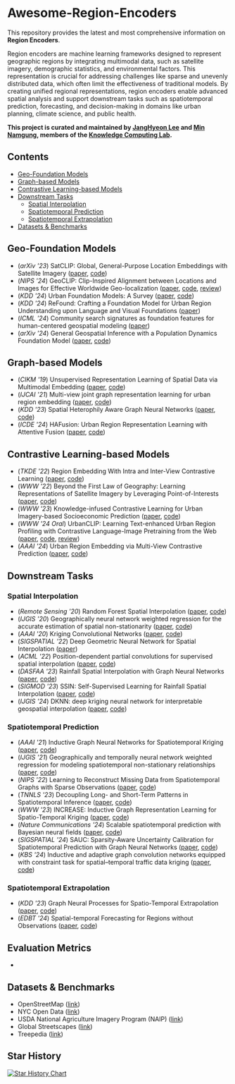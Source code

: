 # Awesome-Region-Encoders

This repository provides the latest and most comprehensive information on **Region Encoders**.

Region encoders are machine learning frameworks designed to represent geographic regions by integrating multimodal data, such as satellite imagery, demographic statistics, and environmental factors. This representation is crucial for addressing challenges like sparse and unevenly distributed data, which often limit the effectiveness of traditional models. By creating unified regional representations, region encoders enable advanced spatial analysis and support downstream tasks such as spatiotemporal prediction, forecasting, and decision-making in domains like urban planning, climate science, and public health.

**This project is curated and maintained by [JangHyeon Lee](https://janghyeon-lee.github.io/) and [Min Namgung](https://minnamgung.github.io/), members of the [Knowledge Computing Lab](https://knowledge-computing.github.io/).**

## Contents
- [Geo-Foundation Models](#geo-foundation-models)
- [Graph-based Models](#graph-based-models)
- [Contrastive Learning-based Models](#contrastive-learning-based-models)
- [Downstream Tasks](#downstream-tasks)
  - [Spatial Interpolation](#spatial-interpolation)
  - [Spatiotemporal Prediction](#spatiotemporal-prediction)
  - [Spatiotemporal Extrapolation](#spatiotemporal-extrapolation)
- [Datasets & Benchmarks](#datasets--benchmarks)

## Geo-Foundation Models
- (*arXiv '23*) SatCLIP: Global, General-Purpose Location Embeddings with Satellite Imagery ([paper](https://arxiv.org/abs/2311.17179), [code](https://github.com/microsoft/satclip))
- (*NIPS '24*) GeoCLIP: Clip-Inspired Alignment between Locations and Images for Effective Worldwide Geo-localization ([paper](https://arxiv.org/abs/2309.16020), [code](https://github.com/VicenteVivan/geo-clip), [review](https://openreview.net/forum?id=I18BXotQ7j&))
- (*KDD '24*) Urban Foundation Models: A Survey ([paper](https://dl.acm.org/doi/pdf/10.1145/3637528.3671453), [code](https://github.com/usail-hkust/Awesome-Urban-Foundation-Models))
- (*KDD '24*) ReFound: Crafting a Foundation Model for Urban Region Understanding upon Language and Visual Foundations ([paper](https://dl.acm.org/doi/10.1145/3637528.3671992))
- (*ICML '24*) Community search signatures as foundation features for human-centered geospatial modeling ([paper](https://arxiv.org/pdf/2410.22721))
- (*arXiv '24*) General Geospatial Inference with a Population Dynamics Foundation Model ([paper](https://arxiv.org/pdf/2411.07207), [code](https://github.com/google-research/population-dynamics))
  
## Graph-based Models
- (*CIKM '19*) Unsupervised Representation Learning of Spatial Data via Multimodal Embedding ([paper](https://dl.acm.org/doi/10.1145/3357384.3358001), [code](https://github.com/porterjenkins/region-encoder))
- (*IJCAI '21*) Multi-view joint graph representation learning for urban region embedding ([paper](https://www.ijcai.org/proceedings/2020/0611.pdf), [code](https://github.com/mingyangzhang/mv-region-embedding/tree/master))
- (*KDD '23*) Spatial Heterophily Aware Graph Neural Networks ([paper](https://dl.acm.org/doi/abs/10.1145/3580305.3599510), [code](https://github.com/PaddlePaddle/PaddleSpatial/tree/main/research/SHGNN))
- (*ICDE '24*) HAFusion: Urban Region Representation Learning with Attentive Fusion ([paper](https://arxiv.org/abs/2312.04606), [code](https://github.com/MiRuacle24/HAFusion))

## Contrastive Learning-based Models
- (*TKDE '22*) Region Embedding With Intra and Inter-View Contrastive Learning ([paper](https://arxiv.org/pdf/2211.08975), [code](https://github.com/Liang-NTU/ReMVC))
- (*WWW '22*) Beyond the First Law of Geography: Learning Representations of Satellite Imagery by Leveraging Point-of-Interests ([paper](https://dl.acm.org/doi/10.1145/3485447.3512149), [code](https://github.com/axin1301/satellite-imagery-POI))
- (*WWW '23*) Knowledge-infused Contrastive Learning for Urban Imagery-based Socioeconomic Prediction ([paper](https://dl.acm.org/doi/10.1145/3543507.3583876), [code](https://github.com/tsinghua-fib-lab/UrbanKG-KnowCL))
- (*WWW '24 Oral*) UrbanCLIP: Learning Text-enhanced Urban Region Profiling with Contrastive Language-Image Pretraining from the Web ([paper](https://arxiv.org/pdf/2310.18340), [code](https://github.com/stupidbuluchacha/urbanclip), [review](https://openreview.net/forum?id=KCZU12jzfC&referrer=%5Bthe%20profile%20of%20Yuxuan%20Liang%5D(%2Fprofile%3Fid%3D~Yuxuan_Liang1)))
- (*AAAI '24*) Urban Region Embedding via Multi-View Contrastive Prediction ([paper](https://arxiv.org/pdf/2312.09681), [code](https://github.com/lizc-sdu/ReCP))

## Downstream Tasks
### Spatial Interpolation 
- (*Remote Sensing '20*) Random Forest Spatial Interpolation ([paper](https://www.mdpi.com/2072-4292/12/10/1687), [code](https://github.com/AleksandarSekulic/RFSI))
- (*IJGIS '20*) Geographically neural network weighted regression for the accurate estimation of spatial non-stationarity ([paper](https://www.tandfonline.com/doi/full/10.1080/13658816.2019.1707834), [code](https://github.com/zjuwss/gnnwr))
- (*AAAI '20*) Kriging Convolutional Networks ([paper](https://arxiv.org/pdf/2306.09463), [code](https://github.com/tufts-ml/kcn-torch))
- (*SIGSPATIAL '22*) Deep Geometric Neural Network for Spatial Interpolation ([paper](https://dl.acm.org/doi/10.1145/3557915.3561008))
- (*ACML '22*) Position-dependent partial convolutions for supervised spatial interpolation ([paper](https://proceedings.mlr.press/v189/hachiya23a/hachiya23a.pdf), [code](https://github.com/hhachiya/position_dependent_inpainting))
- (*DASFAA '23*) Rainfall Spatial Interpolation with Graph Neural Networks ([paper](https://link.springer.com/chapter/10.1007/978-3-031-30678-5_14), [code](https://github.com/jlidw/GSI))
- (*SIGMOD '23*) SSIN: Self-Supervised Learning for Rainfall Spatial Interpolation ([paper](https://arxiv.org/abs/2311.15530), [code](https://github.com/jlidw/SSIN))
- (*IJGIS '24*) DKNN: deep kriging neural network for interpretable geospatial interpolation ([paper](https://www.tandfonline.com/doi/full/10.1080/13658816.2024.2347316), [code](https://github.com/in1311/DKNN))

### Spatiotemporal Prediction
- (*AAAI '21*) Inductive Graph Neural Networks for Spatiotemporal Kriging ([paper](https://arxiv.org/abs/2006.07527), [code](https://github.com/Kaimaoge/IGNNK))
- (*IJGIS '21*) Geographically and temporally neural network weighted regression for modeling spatiotemporal non-stationary relationships ([paper](https://www.tandfonline.com/doi/full/10.1080/13658816.2020.1775836), [code](https://github.com/zjuwss/gnnwr))
- (*NIPS '22*) Learning to Reconstruct Missing Data from Spatiotemporal Graphs with Sparse Observations ([paper](https://proceedings.neurips.cc/paper_files/paper/2022/file/cf70320e93c08b39b1b29a348097a376-Paper-Conference.pdf), [code](https://github.com/Graph-Machine-Learning-Group/spin))
- (*TNNLS '23*) Decoupling Long- and Short-Term Patterns in Spatiotemporal Inference ([paper](https://arxiv.org/abs/2109.09506), [code](https://github.com/hjf1997/DualSTN))
- (*WWW '23*) INCREASE: Inductive Graph Representation Learning for Spatio-Temporal Kriging ([paper](https://arxiv.org/abs/2302.02738), [code](https://github.com/zhengchuanpan/INCREASE))
- (*Nature Communications '24*) Scalable spatiotemporal prediction with Bayesian neural fields ([paper](https://www.nature.com/articles/s41467-024-51477-5), [code](https://github.com/google/bayesnf))
- (*SIGSPATIAL '24*) SAUC: Sparsity-Aware Uncertainty Calibration for Spatiotemporal Prediction with Graph Neural Networks ([paper](https://dl.acm.org/doi/10.1145/3678717.3691241), [code](https://github.com/AnonymousSAUC/SAUC))
- (*KBS '24*) Inductive and adaptive graph convolution networks equipped with constraint task for spatial–temporal traffic data kriging ([paper](https://www.sciencedirect.com/science/article/abs/pii/S0950705123010730), [code](https://github.com/wtl52656/IAGCN))

### Spatiotemporal Extrapolation
- (*KDD '23*) Graph Neural Processes for Spatio-Temporal Extrapolation ([paper](https://arxiv.org/abs/2305.18719), [code](https://github.com/hjf1997/STGNP))
- (*EDBT '24*) Spatial-temporal Forecasting for Regions without Observations ([paper](https://openproceedings.org/2024/conf/edbt/paper-123.pdf), [code](https://github.com/suzy0223/STSM))

## Evaluation Metrics
- 

## Datasets & Benchmarks
- OpenStreetMap ([link](https://www.openstreetmap.org/))
- NYC Open Data ([link](https://opendata.cityofnewyork.us/))
- USDA National Agriculture Imagery Program (NAIP) ([link](https://coast.noaa.gov/htdata/raster3/imagery/NY_NAIP_2015_8402/))
- Global Streetscapes ([link](https://huggingface.co/datasets/NUS-UAL/global-streetscapes))
- Treepedia ([link](https://senseable.mit.edu/treepedia))

## Star History
[![Star History Chart](https://api.star-history.com/svg?repos=janghyeon-lee/Awesome-Region-Encoders&type=Date)](https://star-history.com/#janghyeon-lee/Awesome-Region-Encoders&Date)
